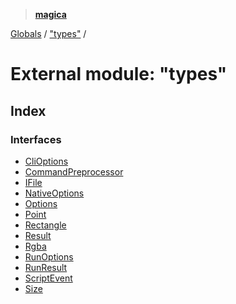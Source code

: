 > **[magica](../README.md)**

[Globals](../README.md) / ["types"](_types_.md) /

# External module: "types"

## Index

### Interfaces

* [CliOptions](../interfaces/_types_.clioptions.md)
* [CommandPreprocessor](../interfaces/_types_.commandpreprocessor.md)
* [IFile](../interfaces/_types_.ifile.md)
* [NativeOptions](../interfaces/_types_.nativeoptions.md)
* [Options](../interfaces/_types_.options.md)
* [Point](../interfaces/_types_.point.md)
* [Rectangle](../interfaces/_types_.rectangle.md)
* [Result](../interfaces/_types_.result.md)
* [Rgba](../interfaces/_types_.rgba.md)
* [RunOptions](../interfaces/_types_.runoptions.md)
* [RunResult](../interfaces/_types_.runresult.md)
* [ScriptEvent](../interfaces/_types_.scriptevent.md)
* [Size](../interfaces/_types_.size.md)